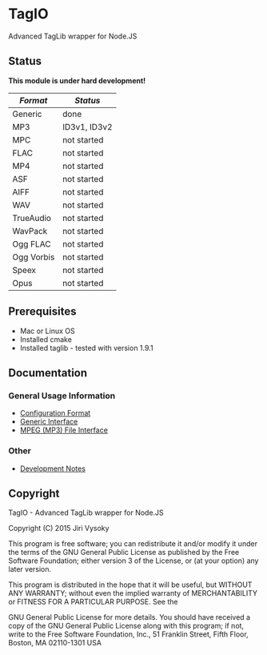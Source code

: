 # TagIO

Advanced TagLib wrapper for Node.JS

## Status

**This module is under hard development!**

| *Format*   | *Status*         |
| ---------- | ---------------- |
| Generic    | done             |
| MP3        | ID3v1, ID3v2     |
| MPC        | not started      |
| FLAC       | not started      |
| MP4        | not started      |
| ASF        | not started      |
| AIFF       | not started      |
| WAV        | not started      |
| TrueAudio  | not started      |
| WavPack    | not started      |
| Ogg FLAC   | not started      |
| Ogg Vorbis | not started      |
| Speex      | not started      |
| Opus       | not started      |


## Prerequisites

* Mac or Linux OS
* Installed cmake
* Installed taglib - tested with version 1.9.1

## Documentation

### General Usage Information

* [Configuration Format](./doc/config.md)
* [Generic Interface](./doc/generic.md)
* [MPEG (MP3) File Interface](./doc/mpeg.md)

### Other

* [Development Notes](./doc/notes.md)

## Copyright

TagIO - Advanced TagLib wrapper for Node.JS

Copyright (C) 2015  Jiri Vysoky

This program is free software; you can redistribute it and/or modify
it under the terms of the GNU General Public License as published by
the Free Software Foundation; either version 3 of the License, or
(at your option) any later version.

This program is distributed in the hope that it will be useful,
but WITHOUT ANY WARRANTY; without even the implied warranty of
MERCHANTABILITY or FITNESS FOR A PARTICULAR PURPOSE.  See the

GNU General Public License for more details.
You should have received a copy of the GNU General Public License
along with this program; if not, write to the Free Software Foundation,
Inc., 51 Franklin Street, Fifth Floor, Boston, MA 02110-1301  USA
